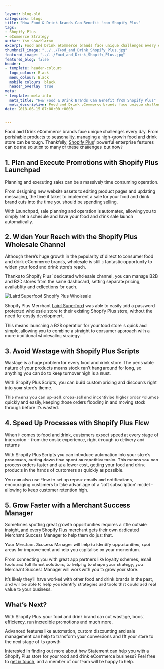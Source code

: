 ```yaml
--- 

layout: blog-old
categories: blogs
title: "How Food & Drink Brands Can Benefit from Shopify Plus"
tags:
- Shopify Plus
- eCommerce Strategy
author: Tom Shackleton
excerpt: Food and Drink eCommerce brands face unique challenges every day. From perishable products to seasonality, managing a high-growth food and drink store can be tough. Thankfully, Shopify Plus’ powerful enterprise features can be the solution to many of these challenges, but how?
thumbnail_image: "../../Food_and_Drink_Shopify_Plus.jpg"
featured_image: "../../Food_and_Drink_Shopify_Plus.jpg"
featured_blog: false
header:
- template: header-colours
  logo_colour: Black
  menu_colour: Black
  mobile_colours: black
  header_overlay: true
meta:
- template: meta-info
  meta_title: "How Food & Drink Brands Can Benefit from Shopify Plus"
  meta_description: Food and Drink eCommerce brands face unique challenges every day. From perishable products to seasonality, managing a high-growth food and drink store can be tough. Thankfully, Shopify Plus’ powerful enterprise features can be the solution to many of these challenges, but how?
date: 2018-06-15 07:00:00 +0000


--- 
```

Food and Drink eCommerce brands face unique challenges every day. From perishable products to seasonality, managing a high-growth food and drink store can be tough. Thankfully, [Shopify Plus](https://www.shopify.co.uk/plus?ref=statement&utm_campaign=Statement%20Blog)’ powerful enterprise features can be the solution to many of these challenges, but how?

  

1\. Plan and Execute Promotions with Shopify Plus Launchpad
-----------------------------------------------------------

Planning and executing sales can be a massively time consuming operation.

From designing new website assets to editing product pages and updating messaging, the time it takes to implement a sale for your food and drink brand cuts into the time you should be spending selling.

With Launchpad, sale planning and operation is automated, allowing you to simply set a schedule and have your food and drink sale launch automatically.

  

2\. Widen Your Reach with the Shopify Plus Wholesale Channel
------------------------------------------------------------

Although there’s huge growth in the popularity of direct to consumer food and drink eCommerce brands, wholesale is still a fantastic opportunity to widen your food and drink store’s reach.

Thanks to Shopify Plus’ dedicated wholesale channel, you can manage B2B and B2C stores from the same dashboard, setting separate pricing, availability and collections for each.

![Laird Superfood Shopify Plus Wholesale](../../Laird_Superfood_Shopify_Plus_Wholesale.png)

Shopify Plus Merchant [Laird Superfood](https://lairdsuperfood.com/) was able to easily add a password protected wholesale store to their existing Shopify Plus store, without the need for costly development.

This means launching a B2B operation for your food store is quick and simple, allowing you to combine a straight to consumer approach with a more traditional wholesaling strategy.

  

3\. Avoid Wastage with Shopify Plus Scripts
-------------------------------------------

Wastage is a huge problem for every food and drink store. The perishable nature of your products means stock can’t hang around for long, so anything you can do to keep turnover high is a must.

With Shopify Plus Scripts, you can build custom pricing and discounts right into your store’s theme.

This means you can up-sell, cross-sell and incentivise higher order volumes quickly and easily, keeping those orders flooding in and moving stock through before it’s wasted.

  

4\. Speed Up Processes with Shopify Plus Flow
---------------------------------------------

When it comes to food and drink, customers expect speed at every stage of interaction - from the onsite experience, right through to delivery and returns.

With Shopify Plus Scripts you can introduce automation into your store’s processes, cutting down time spent on repetitive tasks. This means you can process orders faster and at a lower cost, getting your food and drink products in the hands of customers as quickly as possible.

You can also use Flow to set up repeat emails and notifications, encouraging customers to take advantage of a ‘soft subscription’ model - allowing to keep customer retention high.

  

5\. Grow Faster with a Merchant Success Manager
-----------------------------------------------

Sometimes spotting great growth opportunities requires a little outside insight, and every Shopify Plus merchant gets their own dedicated Merchant Success Manager to help them do just that.

Your Merchant Success Manager will help to identify opportunities, spot areas for improvement and help you capitalise on your momentum.

From connecting you with great app partners like loyalty schemes, email tools and fulfillment solutions, to helping to shape your strategy, your Merchant Success Manager will work with you to grow your store.

It’s likely they’ll have worked with other food and drink brands in the past, and will be able to help you identify strategies and tools that could add real value to your business.

  

What’s Next?
------------

With Shopify Plus, your food and drink brand can cut wastage, boost efficiency, run incredible promotions and much more.

Advanced features like automation, custom discounting and sale management can help to transform your conversions and lift your store to the next stage of its growth.

Interested in finding out more about how Statement can help you with a Shopify Plus store for your food and drink eCommerce business? Feel free to [get in touch](https://www.statementagency.com/contact-us), and a member of our team will be happy to help.